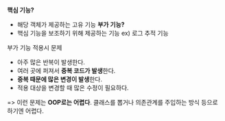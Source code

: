 **핵심 기능?**
- 해당 객체가 제공하는 고유 기능
**부가 기능?**
- 핵심 기능을 보조하기 위해 제공하는 기능 ex) 로그 추적 기능

부가 기능 적용시 문제
- 아주 많은 반복이 발생한다.
- 여러 곳에 퍼져서 **중복 코드가 발생**한다.
- **중복 때문에 많은 변경이 발생**한다.
- 적용 대상을 변경할 때 많은 수정이 필요하다.

=> 이런 문제는 **OOP로는 어렵다**. 클래스를 뽑거나 의존관계를 주입하는 방식 등으로 하기엔 어렵다.